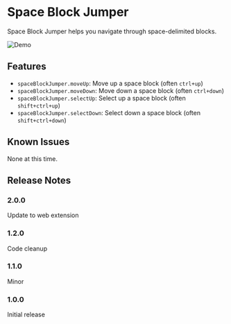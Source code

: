 # Space Block Jumper

Space Block Jumper helps you navigate through space-delimited blocks.

![Demo](./demo.gif?raw=true "Demo")

## Features

- `spaceBlockJumper.moveUp`: Move up a space block (often `ctrl+up`)
- `spaceBlockJumper.moveDown`: Move down a space block (often `ctrl+down`)
- `spaceBlockJumper.selectUp`: Select up a space block (often `shift+ctrl+up`)
- `spaceBlockJumper.selectDown`: Select down a space block (often `shift+ctrl+down`)

## Known Issues

None at this time.

## Release Notes

### 2.0.0

Update to web extension

### 1.2.0

Code cleanup

### 1.1.0

Minor

### 1.0.0

Initial release
